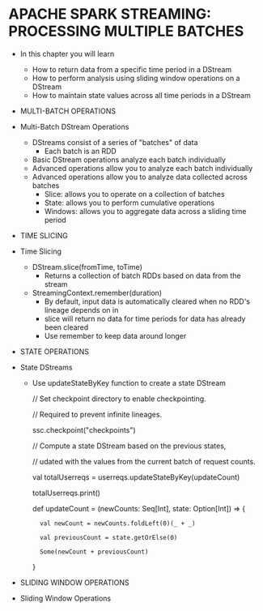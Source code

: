 # APACHE SPARK STREAMING: PROCESSING MULTIPLE BATCHES

* In this chapter you will learn

	- How to return data from a specific time period in a DStream
	- How to perform analysis using sliding window operations on a DStream
	- How to maintain state values across all time periods in a DStream

* MULTI-BATCH OPERATIONS

* Multi-Batch DStream Operations

	- DStreams consist of a series of "batches" of data
		- Each batch is an RDD
	- Basic DStream operations analyze each batch individually
	- Advanced operations allow you to analyze each batch individually
	- Advanced operations allow you to analyze data collected across batches
		- Slice: allows you to operate on a collection of batches
		- State: allows you to perform cumulative operations
		- Windows: allows you to aggregate data across a sliding time period

* TIME SLICING

* Time Slicing
	
	- DStream.slice(fromTime, toTime)
		- Returns a collection of batch RDDs based on data from the stream
	- StreamingContext.remember(duration)
		- By default, input data is automatically cleared when no RDD's lineage depends on in
		- slice will return no data for time periods for data has already been cleared
		- Use remember to keep data around longer

* STATE OPERATIONS

* State DStreams

	- Use updateStateByKey function to create a state DStream
	
		// Set checkpoint directory to enable checkpointing.
		
		// Required to prevent infinite lineages.
		
		
		ssc.checkpoint("checkpoints") 

		// Compute a state DStream based on the previous states,
		
		// udated with the values from the current batch of request counts.
		
		val totalUserreqs = userreqs.updateStateByKey(updateCount)
		
		totalUserreqs.print()

		def updateCount = (newCounts: Seq[Int], state: Option[Int]) => {
		
			val newCount = newCounts.foldLeft(0)(_ + _)
			
			val previousCount = state.getOrElse(0)
			
			Some(newCount + previousCount)
		}

* SLIDING WINDOW OPERATIONS

* Sliding Window Operations
